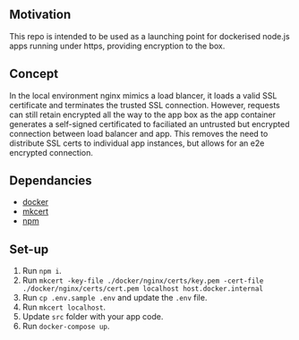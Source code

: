 ## Motivation
This repo is intended to be used as a launching point for dockerised node.js apps running under https, providing encryption to the box.

## Concept
In the local environment nginx mimics a load blancer, it loads a valid SSL certificate and terminates the trusted SSL connection. However, requests can still retain encrypted all the way to the app box as the app container generates a self-signed certificated to faciliated an untrusted but encrypted connection between load balancer and app. This removes the need to distribute SSL certs to individual app instances, but allows for an e2e encrypted connection.

## Dependancies

* [docker](https://docs.docker.com/get-docker/)
* [mkcert](https://github.com/FiloSottile/mkcert)
* [npm](https://nodejs.org/en/download/)

## Set-up

1. Run `npm i`.
1. Run `mkcert -key-file ./docker/nginx/certs/key.pem -cert-file ./docker/nginx/certs/cert.pem localhost host.docker.internal`
1. Run `cp .env.sample .env` and update the `.env` file.
2. Run `mkcert localhost`.
4. Update `src` folder with your app code.
3. Run `docker-compose up`.





